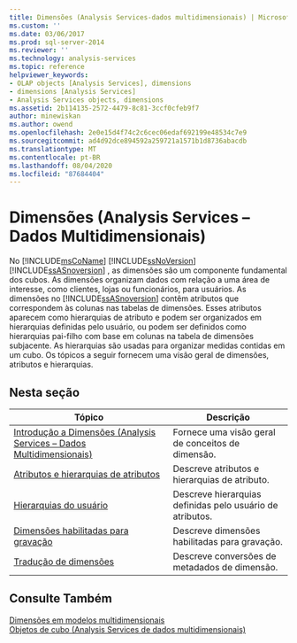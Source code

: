 ```yaml
---
title: Dimensões (Analysis Services-dados multidimensionais) | Microsoft Docs
ms.custom: ''
ms.date: 03/06/2017
ms.prod: sql-server-2014
ms.reviewer: ''
ms.technology: analysis-services
ms.topic: reference
helpviewer_keywords:
- OLAP objects [Analysis Services], dimensions
- dimensions [Analysis Services]
- Analysis Services objects, dimensions
ms.assetid: 2b114135-2572-4479-8c81-3ccf0cfeb9f7
author: minewiskan
ms.author: owend
ms.openlocfilehash: 2e0e15d4f74c2c6cec06edaf692199e48534c7e9
ms.sourcegitcommit: ad4d92dce894592a259721a1571b1d8736abacdb
ms.translationtype: MT
ms.contentlocale: pt-BR
ms.lasthandoff: 08/04/2020
ms.locfileid: "87684404"
---
```

# <a name="dimensions-analysis-services---multidimensional-data"></a>Dimensões (Analysis Services – Dados Multidimensionais)
  No [!INCLUDE[msCoName](../../includes/msconame-md.md)] [!INCLUDE[ssNoVersion](../../includes/ssnoversion-md.md)] [!INCLUDE[ssASnoversion](../../includes/ssasnoversion-md.md)] , as dimensões são um componente fundamental dos cubos. As dimensões organizam dados com relação a uma área de interesse, como clientes, lojas ou funcionários, para usuários. As dimensões no [!INCLUDE[ssASnoversion](../../includes/ssasnoversion-md.md)] contêm atributos que correspondem às colunas nas tabelas de dimensões. Esses atributos aparecem como hierarquias de atributo e podem ser organizados em hierarquias definidas pelo usuário, ou podem ser definidos como hierarquias pai-filho com base em colunas na tabela de dimensões subjacente. As hierarquias são usadas para organizar medidas contidas em um cubo. Os tópicos a seguir fornecem uma visão geral de dimensões, atributos e hierarquias.  
  
## <a name="in-this-section"></a>Nesta seção  
  
|Tópico|Descrição|  
|-----------|-----------------|  
|[Introdução a Dimensões &#40;Analysis Services – Dados Multidimensionais&#41;](dimensions-analysis-services-multidimensional-data.md)|Fornece uma visão geral de conceitos de dimensão.|  
|[Atributos e hierarquias de atributos](attributes-and-attribute-hierarchies.md)|Descreve atributos e hierarquias de atributo.|  
|[Hierarquias do usuário](user-hierarchies.md)|Descreve hierarquias definidas pelo usuário de atributos.|  
|[Dimensões habilitadas para gravação](write-enabled-dimensions.md)|Descreve dimensões habilitadas para gravação.|  
|[Tradução de dimensões](dimension-translations.md)|Descreve conversões de metadados de dimensão.|  
  
## <a name="see-also"></a>Consulte Também  
 [Dimensões em modelos multidimensionais](../multidimensional-models/dimensions-in-multidimensional-models.md)   
 [Objetos de cubo &#40;Analysis Services de dados multidimensionais&#41;](../multidimensional-models-olap-logical-cube-objects/cube-objects-analysis-services-multidimensional-data.md)  
  
  
